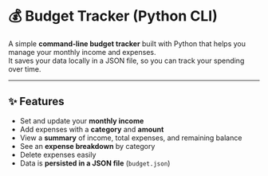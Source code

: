 # 💰 Budget Tracker (Python CLI)

A simple **command-line budget tracker** built with Python that helps you manage your monthly income and expenses.  
It saves your data locally in a JSON file, so you can track your spending over time.

---

## ✨ Features
- Set and update your **monthly income**
- Add expenses with a **category** and **amount**
- View a **summary** of income, total expenses, and remaining balance
- See an **expense breakdown** by category
- Delete expenses easily
- Data is **persisted in a JSON file** (`budget.json`)

